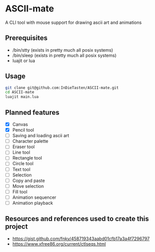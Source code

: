 # ASCII-mate
A CLI tool with mouse support for drawing ascii art and animations

## Prerequisites
- /bin/stty (exists in pretty much all posix systems)
- /bin/sleep (exists in pretty much all posix systems)
- luajit or lua

## Usage
```bash
git clone git@github.com:InDieTasten/ASCII-mate.git
cd ASCII-mate
luajit main.lua
```

## Planned features
- [x] Canvas
- [x] Pencil tool
- [ ] Saving and loading ascii art
- [ ] Character palette
- [ ] Eraser tool
- [ ] Line tool
- [ ] Rectangle tool
- [ ] Circle tool
- [ ] Text tool
- [ ] Selection
- [ ] Copy and paste
- [ ] Move selection
- [ ] Fill tool
- [ ] Animation sequencer
- [ ] Animation playback

## Resources and references used to create this project
- https://gist.github.com/fnky/458719343aabd01cfb17a3a4f7296797
- https://www.xfree86.org/current/ctlseqs.html
